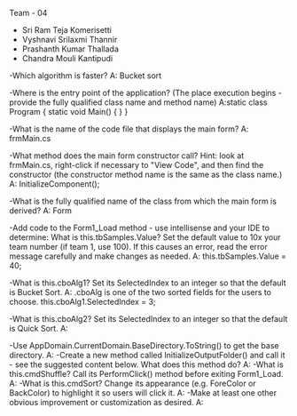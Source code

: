 Team - 04
- Sri Ram Teja Komerisetti
- Vyshnavi Srilaxmi Thannir
- Prashanth Kumar Thallada
- Chandra Mouli Kantipudi

-Which algorithm is faster?
A: Bucket sort

-Where is the entry point of the application? (The place execution begins - provide the fully qualified class name and method name)
A:static class Program
    {
        static void Main()
        {
        }
    }

-What is the name of the code file that displays the main form?
A: frmMain.cs

-What method does the main form constructor call?  Hint: look at frmMain.cs, right-click if necessary to "View Code", and then find the constructor (the constructor method name is the same as the class name.)
A: InitializeComponent();

-What is the fully qualified name of the class from which the main form is derived? 
A: Form 

-Add code to the Form1_Load method - use intellisense and your IDE to determine: What is this.tbSamples.Value? Set the default value to 10x your team number (if team 1, use 100). If this causes an error, read the error message carefully and make changes as needed.
A: this.tbSamples.Value = 40;

-What is this.cboAlg1?  Set its SelectedIndex to an integer so that the default is Bucket Sort.
A: .cboAlg is one of the two sorted fields for the users to choose.
   this.cboAlg1.SelectedIndex = 3;

-What is this.cboAlg2? Set its SelectedIndex to an integer so that the default is Quick Sort.
A:

-Use AppDomain.CurrentDomain.BaseDirectory.ToString() to get the base directory. 
A:
-Create a new method called InitializeOutputFolder() and call it - see the suggested content below. What does this method do? 
A:
-What is this.cmdShuffle?  Call its PerformClick() method before exiting Form1_Load.
A:
-What is this.cmdSort?  Change its appearance (e.g. ForeColor or BackColor) to highlight it so users will click it. 
A:
-Make at least one other obvious improvement or customization as desired.
A:
